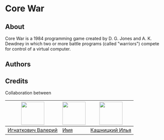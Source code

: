 # Core War

## About

Core War is a 1984 programming game created by D. G. Jones and A. K. Dewdney in which two or more battle programs (called "warriors") compete for control of a virtual computer.

## Authors

## Credits

Collaboration between

|<img src="https://avatars0.githubusercontent.com/u/5599493" width="75px;"/>|<img src="https://avatars0.githubusercontent.com/u/55159311" width="75px;"/>|<img src="https://avatars3.githubusercontent.com/u/52980901" width="75px;"/>|
| --------- | --------- | -------- |
| [Игнаткович Валерий](https://github.com/ValeraGin) |[Имя](https://github.com/SemRunner)|[Кашницкий Илья](https://github.com/elijahkash)|

